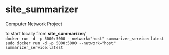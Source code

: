 # site_summarizer
Computer Network Project

to start locally from <strong>site_summarizer/</strong> <br>
```docker run -d -p 5000:5000 --network="host" summarizer_service:latest``` <br>
```sudo docker run -d -p 5000:5000 --network="host" summarizer_service:latest```



